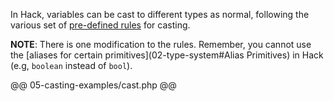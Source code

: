 In Hack, variables can be cast to different types as normal, following the various set of [pre-defined rules](http://php.net/manual/en/language.types.type-juggling.php#language.types.typecasting) for casting.

**NOTE**: There is one modification to the rules. Remember, you cannot use the [aliases for certain primitives](02-type-system#Alias Primitives) in Hack (e.g, `boolean` instead of `bool`). 

@@ 05-casting-examples/cast.php @@
